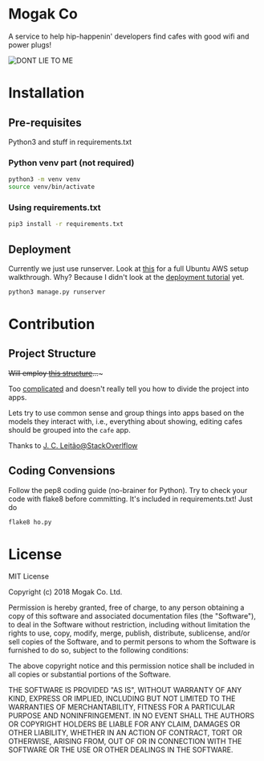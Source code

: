 # Mogak Co
A service to help hip-happenin' developers find cafes with good wifi and power plugs!

![DONT LIE TO ME](https://media1.tenor.com/images/98753515461c9cec721477bca6e7131d/tenor.gif?itemid=7875134)

# Installation

## Pre-requisites

Python3 and stuff in requirements.txt

### Python venv part (not required)
```bash
python3 -m venv venv
source venv/bin/activate
```

### Using requirements.txt
```bash
pip3 install -r requirements.txt
```

## Deployment

Currently we just use runserver. Look at [this](https://github.com/itsnamgyu/django-two) for a full Ubuntu AWS setup walkthrough. Why? Because I didn't look at the [deployment tutorial](https://docs.djangoproject.com/en/2.0/howto/deployment/) yet.

```bash
python3 manage.py runserver
```

# Contribution

## Project Structure

~~Will employ [this structure](https://www.revsys.com/blog/2014/nov/21/recommended-django-project-layout/)...~~~

Too [complicated](https://www.youtube.com/watch?v=5NPBIwQyPWE) and doesn't really tell you how to divide the project into apps.

Lets try to use common sense and group things into apps based on the models they interact with, i.e., everything about showing, editing cafes should be grouped into the `cafe` app.

Thanks to [J. C. Leitão@StackOverlflow](https://stackoverflow.com/questions/18270898/django-best-practice-for-splitting-up-project-into-apps)

## Coding Convensions

Follow the pep8 coding guide (no-brainer for Python). Try to check your code with flake8 before committing. It's included in requirements.txt! Just do

```bash
flake8 ho.py
```

# License

MIT License

Copyright (c) 2018 Mogak Co. Ltd.

Permission is hereby granted, free of charge, to any person obtaining a copy
of this software and associated documentation files (the "Software"), to deal
in the Software without restriction, including without limitation the rights
to use, copy, modify, merge, publish, distribute, sublicense, and/or sell
copies of the Software, and to permit persons to whom the Software is
furnished to do so, subject to the following conditions:

The above copyright notice and this permission notice shall be included in all
copies or substantial portions of the Software.

THE SOFTWARE IS PROVIDED "AS IS", WITHOUT WARRANTY OF ANY KIND, EXPRESS OR
IMPLIED, INCLUDING BUT NOT LIMITED TO THE WARRANTIES OF MERCHANTABILITY,
FITNESS FOR A PARTICULAR PURPOSE AND NONINFRINGEMENT. IN NO EVENT SHALL THE
AUTHORS OR COPYRIGHT HOLDERS BE LIABLE FOR ANY CLAIM, DAMAGES OR OTHER
LIABILITY, WHETHER IN AN ACTION OF CONTRACT, TORT OR OTHERWISE, ARISING FROM,
OUT OF OR IN CONNECTION WITH THE SOFTWARE OR THE USE OR OTHER DEALINGS IN THE
SOFTWARE.
